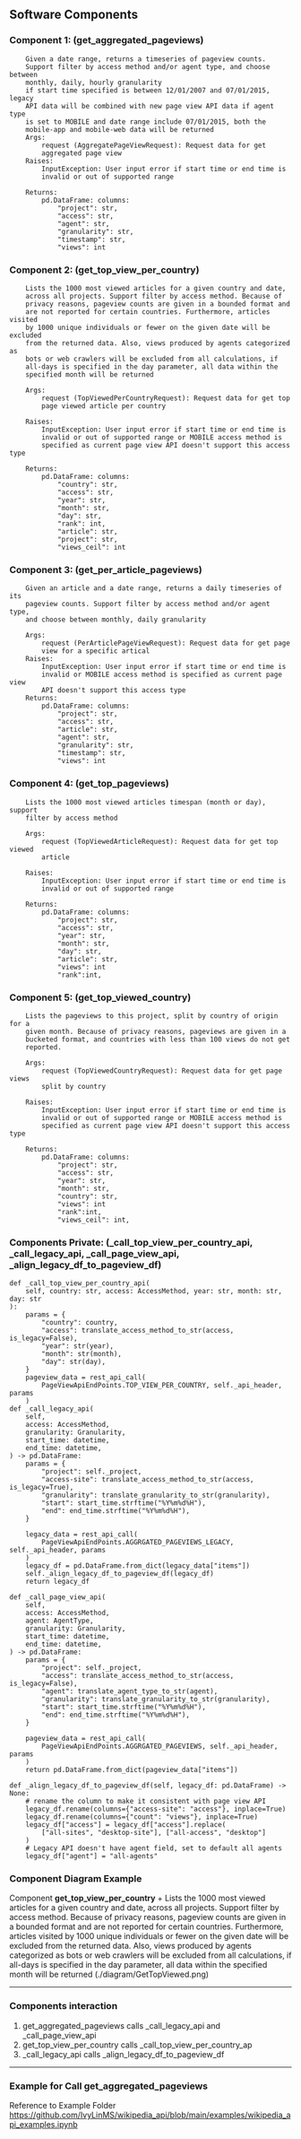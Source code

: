 ## Software Components

### Component 1: (get_aggregated_pageviews)
        Given a date range, returns a timeseries of pageview counts.
        Support filter by access method and/or agent type, and choose between
        monthly, daily, hourly granularity
        if start time specified is between 12/01/2007 and 07/01/2015, legacy
        API data will be combined with new page view API data if agent type
        is set to MOBILE and date range include 07/01/2015, both the
        mobile-app and mobile-web data will be returned
        Args:
            request (AggregatePageViewRequest): Request data for get
            aggregated page view
        Raises:
            InputException: User input error if start time or end time is
            invalid or out of supported range

        Returns:
            pd.DataFrame: columns:
                "project": str,
                "access": str,
                "agent": str,
                "granularity": str,
                "timestamp": str,
                "views": int 

### Component 2: (get_top_view_per_country)
        Lists the 1000 most viewed articles for a given country and date,
        across all projects. Support filter by access method. Because of
        privacy reasons, pageview counts are given in a bounded format and
        are not reported for certain countries. Furthermore, articles visited
        by 1000 unique individuals or fewer on the given date will be excluded
        from the returned data. Also, views produced by agents categorized as
        bots or web crawlers will be excluded from all calculations, if
        all-days is specified in the day parameter, all data within the
        specified month will be returned

        Args:
            request (TopViewedPerCountryRequest): Request data for get top
            page viewed article per country

        Raises:
            InputException: User input error if start time or end time is
            invalid or out of supported range or MOBILE access method is
            specified as current page view API doesn't support this access type

        Returns:
            pd.DataFrame: columns:
                "country": str,
                "access": str,
                "year": str,
                "month": str,
                "day": str,
                "rank": int,
                "article": str,
                "project": str,
                "views_ceil": int

### Component 3: (get_per_article_pageviews)  
        Given an article and a date range, returns a daily timeseries of its
        pageview counts. Support filter by access method and/or agent type,
        and choose between monthly, daily granularity

        Args:
            request (PerArticlePageViewRequest): Request data for get page
            view for a specific artical
        Raises:
            InputException: User input error if start time or end time is
            invalid or MOBILE access method is specified as current page view
            API doesn't support this access type
        Returns:
            pd.DataFrame: columns:
                "project": str,
                "access": str,
                "article": str,
                "agent": str,
                "granularity": str,
                "timestamp": str,
                "views": int
                
### Component 4: (get_top_pageviews)
        Lists the 1000 most viewed articles timespan (month or day), support
        filter by access method

        Args:
            request (TopViewedArticleRequest): Request data for get top viewed
            article

        Raises:
            InputException: User input error if start time or end time is
            invalid or out of supported range

        Returns:
            pd.DataFrame: columns:
                "project": str,
                "access": str,
                "year": str,
                "month": str,
                "day": str,
                "article": str,
                "views": int
                "rank":int,

### Component 5: (get_top_viewed_country)
        Lists the pageviews to this project, split by country of origin for a
        given month. Because of privacy reasons, pageviews are given in a
        bucketed format, and countries with less than 100 views do not get
        reported.

        Args:
            request (TopViewedCountryRequest): Request data for get page views
            split by country

        Raises:
            InputException: User input error if start time or end time is
            invalid or out of supported range or MOBILE access method is
            specified as current page view API doesn't support this access type

        Returns:
            pd.DataFrame: columns:
                "project": str,
                "access": str,
                "year": str,
                "month": str,
                "country": str,
                "views": int
                "rank":int,
                "views_ceil": int,
                
### Components Private: (_call_top_view_per_country_api, _call_legacy_api, _call_page_view_api, _align_legacy_df_to_pageview_df)
    def _call_top_view_per_country_api(
        self, country: str, access: AccessMethod, year: str, month: str, day: str
    ):
        params = {
            "country": country,
            "access": translate_access_method_to_str(access, is_legacy=False),
            "year": str(year),
            "month": str(month),
            "day": str(day),
        }
        pageview_data = rest_api_call(
            PageViewApiEndPoints.TOP_VIEW_PER_COUNTRY, self._api_header, params
        )
    def _call_legacy_api(
        self,
        access: AccessMethod,
        granularity: Granularity,
        start_time: datetime,
        end_time: datetime,
    ) -> pd.DataFrame:
        params = {
            "project": self._project,
            "access-site": translate_access_method_to_str(access, is_legacy=True),
            "granularity": translate_granularity_to_str(granularity),
            "start": start_time.strftime("%Y%m%d%H"),
            "end": end_time.strftime("%Y%m%d%H"),
        }

        legacy_data = rest_api_call(
            PageViewApiEndPoints.AGGRGATED_PAGEVIEWS_LEGACY, self._api_header, params
        )
        legacy_df = pd.DataFrame.from_dict(legacy_data["items"])
        self._align_legacy_df_to_pageview_df(legacy_df)
        return legacy_df

    def _call_page_view_api(
        self,
        access: AccessMethod,
        agent: AgentType,
        granularity: Granularity,
        start_time: datetime,
        end_time: datetime,
    ) -> pd.DataFrame:
        params = {
            "project": self._project,
            "access": translate_access_method_to_str(access, is_legacy=False),
            "agent": translate_agent_type_to_str(agent),
            "granularity": translate_granularity_to_str(granularity),
            "start": start_time.strftime("%Y%m%d%H"),
            "end": end_time.strftime("%Y%m%d%H"),
        }

        pageview_data = rest_api_call(
            PageViewApiEndPoints.AGGRGATED_PAGEVIEWS, self._api_header, params
        )
        return pd.DataFrame.from_dict(pageview_data["items"])

    def _align_legacy_df_to_pageview_df(self, legacy_df: pd.DataFrame) -> None:
        # rename the column to make it consistent with page view API
        legacy_df.rename(columns={"access-site": "access"}, inplace=True)
        legacy_df.rename(columns={"count": "views"}, inplace=True)
        legacy_df["access"] = legacy_df["access"].replace(
            ["all-sites", "desktop-site"], ["all-access", "desktop"]
        )
        # Legacy API doesn't have agent field, set to default all agents
        legacy_df["agent"] = "all-agents"

### Component Diagram Example
Component <b>get_top_view_per_country</b>
     +  Lists the 1000 most viewed articles for a given country and date, across all projects. 
        Support filter by access method. Because of privacy reasons, pageview counts are given 
        in a bounded format and are not reported for certain countries. Furthermore, articles 
        visited by 1000 unique individuals or fewer on the given date will be excluded from the 
        returned data. Also, views produced by agents categorized as bots or web crawlers will 
        be excluded from all calculations, if all-days is specified in the day parameter, all data
        within the specified month will be returned
     (./diagram/GetTopViewed.png)


---
### Components interaction
1. get_aggregated_pageviews calls _call_legacy_api and _call_page_view_api
2. get_top_view_per_country calls _call_top_view_per_country_ap
3. _call_legacy_api calls _align_legacy_df_to_pageview_df

---
### Example for Call get_aggregated_pageviews
Reference to Example Folder https://github.com/IvyLinMS/wikipedia_api/blob/main/examples/wikipedia_api_examples.ipynb
